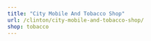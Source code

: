 ```yaml
---
title: "City Mobile And Tobacco Shop"
url: /clinton/city-mobile-and-tobacco-shop/
shop: tobacco
---
```

